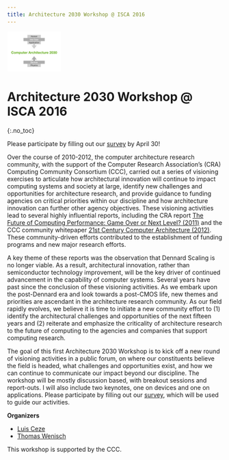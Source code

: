 ```yaml
---
title: Architecture 2030 Workshop @ ISCA 2016
---
```


<img class="logo" src="img/arch-fig.png" style="width: 25%" /> 

# Architecture 2030 Workshop @ ISCA 2016
{:.no_toc}


Please participate by filling out our [survey](http://goo.gl/forms/2Fc6beZyIR) by April 30!

Over the course of 2010-2012, the computer architecture research community, with the support of the Computer Research Association’s (CRA) Computing Community Consortium (CCC), carried out a series of visioning exercises to articulate how architectural innovation will continue to impact computing systems and society at large, identify new challenges and opportunities for architecture research, and provide guidance to funding agencies on critical priorities within our discipline and how architecture innovation can further other agency objectives.  These visioning activities lead to several highly influential reports, including the CRA report  [The Future of Computing Performance: Game Over or Next Level? (2011)](http://www.nap.edu/read/12980/chapter/1#iii) and the CCC community whitepaper [21st Century Computer Architecture (2012)](http://cra.org/ccc/docs/init/21stcenturyarchitecturewhitepaper.pdf).  These community-driven efforts contributed to the establishment of funding programs and new major research efforts. 


A key theme of these reports was the observation that Dennard Scaling is no longer viable.  As a result, architectural innovation, rather than semiconductor technology improvement, will be the key driver of continued advancement in the capability of computer systems. Several years have past since the conclusion of these visioning activities.  As we embark upon the post-Dennard era and look towards a post-CMOS life, new themes and priorities are ascendant in the architecture research community. As our field rapidly evolves, we believe it is time to initiate a new community effort to (1) identify the architectural challenges and opportunities of the next fifteen years and (2) reiterate and emphasize the criticality of architecture research to the future of computing to the agencies and companies that support computing research.

 <!-- Highly capable computing devices are appearing in ever more diverse deployments and devices, from tiny sensors in the Internet of Things to warehouse-scale systems in data centers.  All systems are now parallel computing systems. Heterogeneity is manifest throughout the architecture.  Approximate computing has emerged as a cross-cutting theme.  New memory and interconnect technologies have reached the cusp of commercial availability.  Security remains an unsolved and increasingly critical challenge.  New applications in computer vision, data science, and machine learning have emerged, leading to a surge in the study of accelerators and application-optimized architectures.  -->
 
The goal of this first Architecture 2030 Workshop is to kick off a new round of visioning activities in a public forum, on where our constituents believe the field is headed, what challenges and opportunities exist, and how we can continue to communicate our impact beyond our discipline. The workshop will be mostly discussion based, with breakout sessions and report-outs. I will also include two keynotes, one on devices and one on applications. Please participate by filling out our [survey](http://goo.gl/forms/2Fc6beZyIR), which will be used to guide our activities. 


**Organizers**

* [Luis Ceze](https://homes.cs.washington.edu/~luisceze/)
* [Thomas Wenisch](http://web.eecs.umich.edu/~twenisch/)

This workshop is supported by the CCC. 
